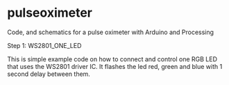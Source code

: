 pulseoximeter
=============

Code, and schematics for a pulse oximeter with Arduino and Processing

Step 1: WS2801_ONE_LED

This is simple example code on how to connect and control one RGB LED that uses the WS2801 driver IC.  It flashes the led red, green and blue with 1 second delay between them.
